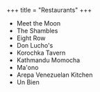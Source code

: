 +++
title = "Restaurants"
+++

- Meet the Moon
- The Shambles
- Eight Row
- Don Lucho's
- Korochka Tavern
- Kathmandu Momocha
- Ma'ono
- Arepa Venezuelan Kitchen
- Un Bien
